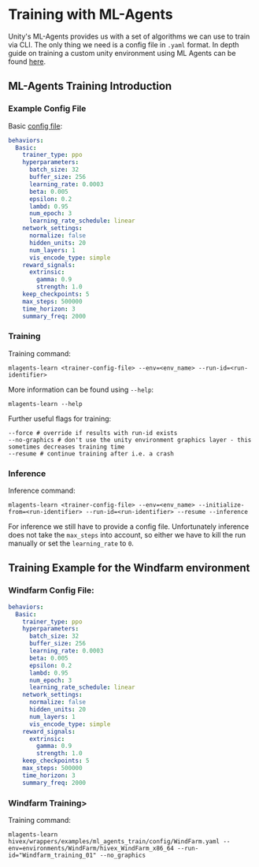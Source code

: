 # Training with ML-Agents

Unity's ML-Agents provides us with a set of algorithms we can use to train via CLI. The only thing we need is a config file in `.yaml` format.
In depth guide on training a custom unity environment using ML Agents can be found [here](https://github.com/Unity-Technologies/ml-agents/blob/release_19_docs/docs/Training-ML-Agents.md).

## ML-Agents Training Introduction

### Example Config File

Basic [config file](https://github.com/Unity-Technologies/ml-agents/blob/main/config/ppo/Basic.yaml):

```yaml
behaviors:
  Basic:
    trainer_type: ppo
    hyperparameters:
      batch_size: 32
      buffer_size: 256
      learning_rate: 0.0003
      beta: 0.005
      epsilon: 0.2
      lambd: 0.95
      num_epoch: 3
      learning_rate_schedule: linear
    network_settings:
      normalize: false
      hidden_units: 20
      num_layers: 1
      vis_encode_type: simple
    reward_signals:
      extrinsic:
        gamma: 0.9
        strength: 1.0
    keep_checkpoints: 5
    max_steps: 500000
    time_horizon: 3
    summary_freq: 2000
```

### Training

Training command:

```shell
mlagents-learn <trainer-config-file> --env=<env_name> --run-id=<run-identifier>
```

More information can be found using `--help`:

```shell
mlagents-learn --help
```

Further useful flags for training:

```shell
--force # override if results with run-id exists
--no-graphics # don't use the unity environment graphics layer - this sometimes decreases training time
--resume # continue training after i.e. a crash
```

### Inference

Inference command:

```shell
mlagents-learn <trainer-config-file> --env=<env_name> --initialize-from=<run-identifier> --run-id=<run-identifier> --resume --inference
```

For inference we still have to provide a config file. Unfortunately inference does not take the `max_steps` into account, so either we have to kill the run manually or set the `learning_rate` to `0`.

## Training Example for the Windfarm environment

### Windfarm Config File:

```yaml
behaviors:
  Basic:
    trainer_type: ppo
    hyperparameters:
      batch_size: 32
      buffer_size: 256
      learning_rate: 0.0003
      beta: 0.005
      epsilon: 0.2
      lambd: 0.95
      num_epoch: 3
      learning_rate_schedule: linear
    network_settings:
      normalize: false
      hidden_units: 20
      num_layers: 1
      vis_encode_type: simple
    reward_signals:
      extrinsic:
        gamma: 0.9
        strength: 1.0
    keep_checkpoints: 5
    max_steps: 500000
    time_horizon: 3
    summary_freq: 2000
```

### Windfarm Training>

Training command:

```shell
mlagents-learn hivex/wrappers/examples/ml_agents_train/config/WindFarm.yaml --env=environments/WindFarm/hivex_WindFarm_x86_64 --run-id="Windfarm_training_01" --no_graphics
```